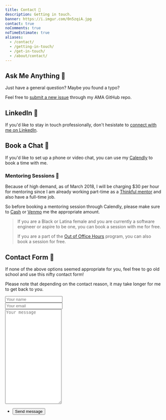 ```yaml
---
title: Contact 📨️
description: Getting in touch.
banner: https://i.imgur.com/0n5zqiA.jpg
contact: true
noComments: true
noTimeEstimate: true
aliases:
  - /contact/
  - /getting-in-touch/
  - /get-in-touch/
  - /about/contact/
---
```


## Ask Me Anything 🤔️

Just have a general question? Maybe you found a typo?

Feel free to [submit a new issue](//github.com/fvcproductions/ama/issues/new) through my AMA GitHub repo.

## LinkedIn 💼️

If you'd like to stay in touch professionally, don't hesistate to [connect with me on LinkedIn](//linkedin.com/in/fvcproductions).

## Book a Chat 📅

If you'd like to set up a phone or video chat, you can use my [Calendly](//calendly.com/fvcproductions) to book a time with me.

### Mentoring Sessions 💛️

Because of high demand, as of March 2018, I will be charging $30 per hour for mentoring since I am already working part-time as a [Thinkful mentor](//www.thinkful.com/mentors/) and also have a full-time job.

So before booking a mentoring session through Calendly, please make sure to [Cash](//cash.me/$fvcprdxs) or [Venmo](//venmo.com/fvcproductions) me the appropriate amount.

> If you are a Black or Latina female and you are currently a software engineer or aspire to be one, you can book a session with me for free.
>
> If you are a part of the [Out of Office Hours](//www.outofofficehours.com/) program, you can also book a session for free.

## Contact Form 📼

If none of the above options seemed appropriate for you, feel free to go old school and use this nifty contact form!

Please note that depending on the contact reason, it may take longer for me to get back to you.

<section class="contact-form">
  <form method="POST" action="https://formspree.io/hello@fvcproductions.com">
    <div class="field half first">
      <input autocomplete="on" type="text" name="name" placeholder="Your name">
    </div>
    <div class="field half">
      <input autocomplete="on" type="email" name="email" placeholder="Your email">
    </div>
    <div class="field">
      <textarea spellcheck="true" rows="20" name="message" id="message" placeholder="Your message"></textarea>
    </div>
    <ul class="actions">
      <li>
        <input type="submit" value="Send message" class="button big">
      </li>
    </ul>
    <input type="hidden" name="_subject" value="FVCproductions - New Contact Message 📥" />
  </form>
</section>
